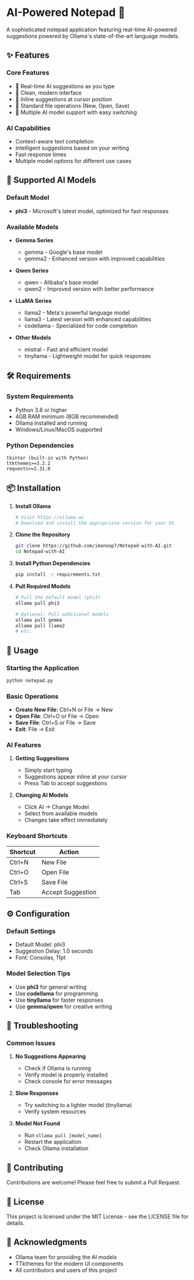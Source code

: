 # AI-Powered Notepad 🚀

A sophisticated notepad application featuring real-time AI-powered suggestions powered by Ollama's state-of-the-art language models.

## ✨ Features

### Core Features
- 🤖 Real-time AI suggestions as you type
- 📝 Clean, modern interface
- 🎯 Inline suggestions at cursor position
- 💾 Standard file operations (New, Open, Save)
- 🔄 Multiple AI model support with easy switching

### AI Capabilities
- Context-aware text completion
- Intelligent suggestions based on your writing
- Fast response times
- Multiple model options for different use cases

## 🤖 Supported AI Models

### Default Model
- **phi3** - Microsoft's latest model, optimized for fast responses

### Available Models
- **Gemma Series**
  - gemma - Google's base model
  - gemma2 - Enhanced version with improved capabilities

- **Qwen Series**
  - qwen - Alibaba's base model
  - qwen2 - Improved version with better performance

- **LLaMA Series**
  - llama2 - Meta's powerful language model
  - llama3 - Latest version with enhanced capabilities
  - codellama - Specialized for code completion

- **Other Models**
  - mistral - Fast and efficient model
  - tinyllama - Lightweight model for quick responses

## 🛠️ Requirements

### System Requirements
- Python 3.8 or higher
- 4GB RAM minimum (8GB recommended)
- Ollama installed and running
- Windows/Linux/MacOS supported

### Python Dependencies
```
tkinter (built-in with Python)
ttkthemes>=3.2.2
requests>=2.31.0
```

## 📦 Installation

1. **Install Ollama**
   ```bash
   # Visit https://ollama.ai
   # Download and install the appropriate version for your OS
   ```

2. **Clone the Repository**
   ```bash
   git clone https://github.com/imanoop7/Notepad-with-AI.git
   cd Notepad-with-AI
   ```

3. **Install Python Dependencies**
   ```bash
   pip install -r requirements.txt
   ```

4. **Pull Required Models**
   ```bash
   # Pull the default model (phi3)
   ollama pull phi3
   
   # Optional: Pull additional models
   ollama pull gemma
   ollama pull llama2
   # etc.
   ```

## 🚀 Usage

### Starting the Application
```bash
python notepad.py
```

### Basic Operations
- **Create New File**: Ctrl+N or File → New
- **Open File**: Ctrl+O or File → Open
- **Save File**: Ctrl+S or File → Save
- **Exit**: File → Exit

### AI Features
1. **Getting Suggestions**
   - Simply start typing
   - Suggestions appear inline at your cursor
   - Press Tab to accept suggestions

2. **Changing AI Models**
   - Click AI → Change Model
   - Select from available models
   - Changes take effect immediately

### Keyboard Shortcuts
| Shortcut | Action |
|----------|--------|
| Ctrl+N | New File |
| Ctrl+O | Open File |
| Ctrl+S | Save File |
| Tab | Accept Suggestion |

## ⚙️ Configuration

### Default Settings
- Default Model: phi3
- Suggestion Delay: 1.0 seconds
- Font: Consolas, 11pt

### Model Selection Tips
- Use **phi3** for general writing
- Use **codellama** for programming
- Use **tinyllama** for faster responses
- Use **gemma/qwen** for creative writing

## 🔧 Troubleshooting

### Common Issues
1. **No Suggestions Appearing**
   - Check if Ollama is running
   - Verify model is properly installed
   - Check console for error messages

2. **Slow Responses**
   - Try switching to a lighter model (tinyllama)
   - Verify system resources

3. **Model Not Found**
   - Run `ollama pull [model_name]`
   - Restart the application
   - Check Ollama installation

## 🤝 Contributing

Contributions are welcome! Please feel free to submit a Pull Request.

## 📝 License

This project is licensed under the MIT License - see the LICENSE file for details.

## 🙏 Acknowledgments

- Ollama team for providing the AI models
- TTkthemes for the modern UI components
- All contributors and users of this project
